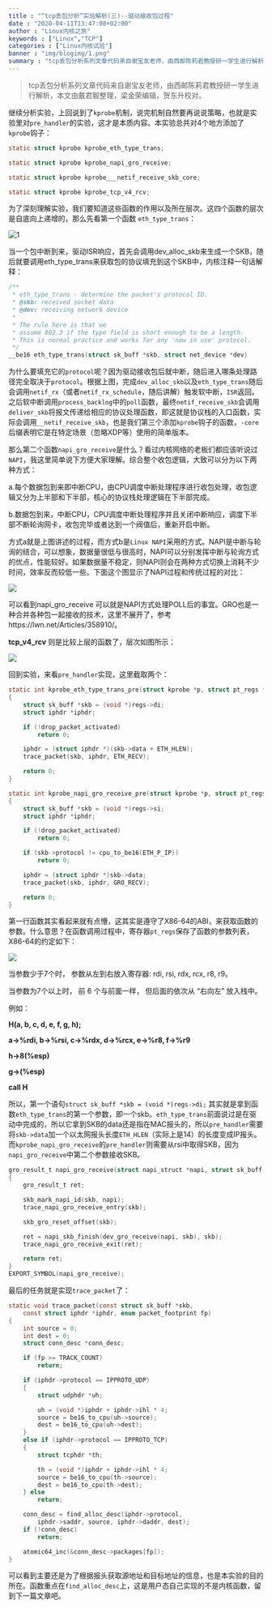 ```yaml
---
title : "“tcp丢包分析”实验解析(三)--驱动接收包过程"
date : "2020-04-11T13:47:08+02:00"
author : "Linux内核之旅"
keywords : ["Linux","TCP"]
categories : ["Linux内核试验"]
banner : "img/blogimg/1.png"
summary : "tcp丢包分析系列文章代码来自谢宝友老师，由西邮陈莉君教授研一学生进行解析，本文由戴君毅整理，梁金荣编辑,贺东升校对。"
---
```


> tcp丢包分析系列文章代码来自谢宝友老师，由西邮陈莉君教授研一学生进行解析，本文由戴君毅整理，梁金荣编辑，贺东升校对。


继续分析实验，上回说到了`kprobe`机制，说完机制自然要再说说策略，也就是实验里对`pre_handler`的实验，这才是本质内容。本实验总共对4个地方添加了`kprobe`钩子：

```c
static struct kprobe kprobe_eth_type_trans;

static struct kprobe kprobe_napi_gro_receive;

static struct kprobe kprobe___netif_receive_skb_core;

static struct kprobe kprobe_tcp_v4_rcv;
```

为了深刻理解实验，我们要知道这些函数的作用以及所在层次。这四个函数的层次是自底向上递增的，那么先看第一个函数 `eth_type_trans`：

![1](img/1.png)

当一个包中断到来，驱动ISR响应，首先会调用dev_alloc_skb来生成一个SKB，随后就要调用eth_type_trans来获取包的协议填充到这个SKB中，内核注释一句话解释：

```c
/**
 * eth_type_trans - determine the packet's protocol ID.
 * @skb: received socket data
 * @dev: receiving network device
 *
 * The rule here is that we
 * assume 802.3 if the type field is short enough to be a length.
 * This is normal practice and works for any 'now in use' protocol.
 */
__be16 eth_type_trans(struct sk_buff *skb, struct net_device *dev)
```

为什么要填充它的`protocol`呢？因为驱动接收包后就中断，随后进入哪条处理路径完全取决于`protocol`。根据上图，完成`dev_alloc_skb`以及`eth_type_trans`随后会调用`netif_rx`（或者`netif_rx_schedule`，随后讲解）触发软中断，`ISR`返回。之后软中断调用`process_backlog`中的`poll`函数，最终`netif_receive_skb`会调用`deliver_skb`将报文传递给相应的协议处理函数，即这就是协议栈的入口函数，实际会调用`__netif_receive_skb`，也是我们第三个添加`kprobe`钩子的函数，`-core`后缀表明它是在特定场景（忽略XDP等）使用的简单版本。

那么第二个函数`napi_gro_receive`是什么？看过内核网络的老板们都应该听说过`NAPI`，我这里简单说下方便大家理解。综合整个收包逻辑，大致可以分为以下两种方式：

a.每个数据包到来即中断CPU，由CPU调度中断处理程序进行收包处理，收包逻辑又分为上半部和下半部，核心的协议栈处理逻辑在下半部完成。

b.数据包到来，中断CPU，CPU调度中断处理程序并且关闭中断响应，调度下半部不断轮询网卡，收包完毕或者达到一个阀值后，重新开启中断。

方式a就是上图讲述的过程，而方式b是`Linux NAPI`采用的方式。NAPI是中断与轮询的结合，可以想象，数据量很低与很高时，NAPI可以分别发挥中断与轮询方式的优点，性能较好。如果数据量不稳定，则NAPI则会在两种方式切换上消耗不少时间，效率反而较低一些。下面这个图显示了NAPI过程和传统过程的对比：

![](img/2.png)

可以看到napi_gro_receive 可以就是NAPI方式处理POLL后的事宜。GRO也是一种合并各种包一起接收的技术，这里不展开了，参考https://lwn.net/Articles/358910/。

**tcp_v4_rcv** 则是比较上层的函数了，层次如图所示：

![](img/3.png)

回到实验，来看`pre_handler`实现，这里截取两个：

```c
static int kprobe_eth_type_trans_pre(struct kprobe *p, struct pt_regs *regs)
{
	struct sk_buff *skb = (void *)regs->di;
	struct iphdr *iphdr;

	if (!drop_packet_activated)
		return 0;

	iphdr = (struct iphdr *)(skb->data + ETH_HLEN);
	trace_packet(skb, iphdr, ETH_RECV);

	return 0;
}

static int kprobe_napi_gro_receive_pre(struct kprobe *p, struct pt_regs *regs)
{
	struct sk_buff *skb = (void *)regs->si;
	struct iphdr *iphdr;

	if (!drop_packet_activated)
		return 0;

	if (skb->protocol != cpu_to_be16(ETH_P_IP))
		return 0;

	iphdr = (struct iphdr *)skb->data;
	trace_packet(skb, iphdr, GRO_RECV);

	return 0;
}
```

第一行函数其实看起来就有点懵，这其实是遵守了X86-64的ABI，来获取函数的参数。什么意思？在函数调用过程中，寄存器`pt_regs`保存了函数的参数列表，X86-64的约定如下：

![](img/4.png)

当参数少于7个时， 参数从左到右放入寄存器: rdi, rsi, rdx, rcx, r8, r9。

当参数为7个以上时， 前 6 个与前面一样， 但后面的依次从 “右向左” 放入栈中。

例如：

**H(a, b, c, d, e, f, g, h);**

**a->%rdi, b->%rsi, c->%rdx, d->%rcx, e->%r8, f->%r9**

**h->8(%esp)**

**g->(%esp)**

**call H**

所以，第一个语句`struct sk_buff *skb = (void *)regs->di;` 其实就是拿到函数`eth_type_trans`的第一个参数，即一个skb。`eth_type_trans`前面说过是在驱动中完成的，所以它拿到SKB的data还是指在MAC报头的，所以`pre_handler`需要将`skb->data`加一个以太网报头长度`ETH_HLEN`（实际上是14）的长度变成IP报头。而`kprobe_napi_gro_receive`的`pre_handler`则需要从rsi中取得SKB，因为`napi_gro_receive`中第二个参数接收SKB。

```c
gro_result_t napi_gro_receive(struct napi_struct *napi, struct sk_buff *skb)
{
	gro_result_t ret;

	skb_mark_napi_id(skb, napi);
	trace_napi_gro_receive_entry(skb);

	skb_gro_reset_offset(skb);

	ret = napi_skb_finish(dev_gro_receive(napi, skb), skb);
	trace_napi_gro_receive_exit(ret);

	return ret;
}
EXPORT_SYMBOL(napi_gro_receive);
```

最后的任务就是实现`trace_packet`了：

```c
static void trace_packet(const struct sk_buff *skb,
	const struct iphdr *iphdr, enum packet_footprint fp)
{
	int source = 0;
	int dest = 0;
	struct conn_desc *conn_desc;

	if (fp >= TRACK_COUNT)
		return;

	if (iphdr->protocol == IPPROTO_UDP)
	{
		struct udphdr *uh;

		uh = (void *)iphdr + iphdr->ihl * 4;
		source = be16_to_cpu(uh->source);
		dest = be16_to_cpu(uh->dest);
	}
	else if (iphdr->protocol == IPPROTO_TCP)
	{
		struct tcphdr *th;

		th = (void *)iphdr + iphdr->ihl * 4;
		source = be16_to_cpu(th->source);
		dest = be16_to_cpu(th->dest);
	} else
		return;

	conn_desc = find_alloc_desc(iphdr->protocol,
		iphdr->saddr, source, iphdr->daddr, dest);
	if (!conn_desc)
		return;

	atomic64_inc(&conn_desc->packages[fp]);
}
```

可以看到主要还是为了根据报头获取源地址和目标地址的信息，也是本实验的目的所在。函数重点在`find_alloc_desc`上，这是用户态自己实现的不是内核函数，留到下一篇文章吧。
